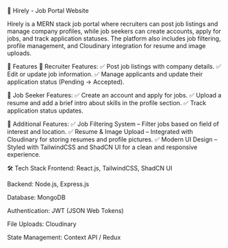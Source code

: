🚀 Hirely - Job Portal Website



Hirely is a MERN stack job portal where recruiters can post job listings and manage company profiles, while job seekers can create accounts, apply for jobs, and track application statuses. The platform also includes job filtering, profile management, and Cloudinary integration for resume and image uploads.

🌟 Features
🔹 Recruiter Features:
✅ Post job listings with company details.
✅ Edit or update job information.
✅ Manage applicants and update their application status (Pending → Accepted).

🔹 Job Seeker Features:
✅ Create an account and apply for jobs.
✅ Upload a resume and add a brief intro about skills in the profile section.
✅ Track application status updates.

🔹 Additional Features:
✅ Job Filtering System – Filter jobs based on field of interest and location.
✅ Resume & Image Upload – Integrated with Cloudinary for storing resumes and profile pictures.
✅ Modern UI Design – Styled with TailwindCSS and ShadCN UI for a clean and responsive experience.

🛠 Tech Stack
Frontend: React.js, TailwindCSS, ShadCN UI

Backend: Node.js, Express.js

Database: MongoDB

Authentication: JWT (JSON Web Tokens)

File Uploads: Cloudinary

State Management: Context API / Redux 
